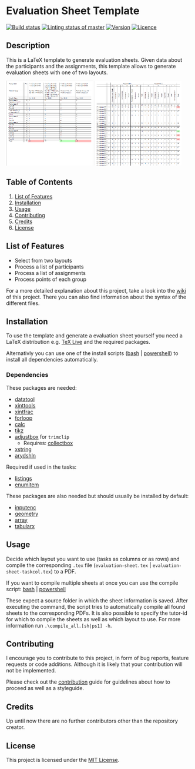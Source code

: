 # Evaluation Sheet Template

[<img alt="Build status" src="https://img.shields.io/github/workflow/status/rwarnking/evaluation-sheet-template/Compile%20Evaluation%20Sheet?label=Build&logo=github&style=for-the-badge" height="23">](https://github.com/rwarnking/evaluation-sheet-template/actions/workflows/compile.yml)
[<img alt="Linting status of master" src="https://img.shields.io/github/workflow/status/rwarnking/evaluation-sheet-template/Lint%20Code%20Base?label=Linter&style=for-the-badge" height="23">](https://github.com/marketplace/actions/super-linter)
[<img alt="Version" src="https://img.shields.io/github/v/release/rwarnking/evaluation-sheet-template?style=for-the-badge" height="23">](https://github.com/rwarnking/evaluation-sheet-template/releases/latest)
[<img alt="Licence" src="https://img.shields.io/github/license/rwarnking/evaluation-sheet-template?style=for-the-badge" height="23">](https://github.com/rwarnking/evaluation-sheet-template/blob/main/LICENSE)

## Description
This is a LaTeX template to generate evaluation sheets.
Given data about the participants and the assignments, this template allows to
generate evaluation sheets with one of two layouts.

<p float="left">
  <img src="docs/images/evaluation-sheet-taskrow.png" alt="evaluation sheet task rows" width="47%" />
  <img src="docs/images/evaluation-sheet-taskcol.png" alt="evaluation sheet task columns" width="47%" />
</p>

## Table of Contents
1. [List of Features](#list-of-features)
1. [Installation](#installation)
2. [Usage](#usage)
3. [Contributing](#contributing)
4. [Credits](#credits)
4. [License](#license)

## List of Features

- Select from two layouts
- Process a list of participants
- Process a list of assignments
- Process points of each group

For a more detailed explanation about this project, take a look into the
[wiki](https://github.com/rwarnking/evaluation-sheet-template/wiki) of this project.
There you can also find information about the syntax of the different files.

## Installation

To use the template and generate a evaluation sheet yourself you need a LaTeX distribution
e.g. [TeX Live](https://www.tug.org/texlive/) and the required packages.


Alternativly you can use one of the install scripts
([bash](https://github.com/rwarnking/evaluation-sheet-template/blob/main/install.sh) |
[powershell](https://github.com/rwarnking/evaluation-sheet-template/blob/main/install.ps1))
to install all dependencies automatically.

### Dependencies

These packages are needed:
- [datatool](https://www.ctan.org/pkg/datatool)
- [xinttools](https://www.ctan.org/pkg/xint)
- [xintfrac](https://www.ctan.org/pkg/xint)
- [forloop](https://www.ctan.org/pkg/forloop)
- [calc](https://www.ctan.org/pkg/calc)
- [tikz](https://www.ctan.org/pkg/pgf)
- [adjustbox](https://www.ctan.org/pkg/adjustbox) for `trimclip`
  - Requires: [collectbox](https://www.ctan.org/pkg/collectbox)
- [xstring](https://ctan.org/pkg/xstring)
- [arydshln](https://ctan.org/pkg/arydshln)

Required if used in the tasks:
- [listings](https://www.ctan.org/pkg/listings)
- [enumitem](https://www.ctan.org/pkg/enumitem)

These packages are also needed but should usually be installed by default:
- [inputenc](https://ctan.org/pkg/insdljs)
- [geometry](https://www.ctan.org/pkg/geometry)
- [array](https://www.ctan.org/pkg/array)
- [tabularx](https://www.ctan.org/pkg/tabularx)

## Usage

Decide which layout you want to use (tasks as columns or as rows) and
compile the corresponding `.tex` file
(`evaluation-sheet.tex` | `evaluation-sheet-taskcol.tex`) to a PDF.

If you want to compile multiple sheets at once you can use the compile script:
[bash](https://github.com/rwarnking/evaluation-sheet-template/blob/main/compile_all.sh) |
[powershell](https://github.com/rwarnking/evaluation-sheet-template/blob/main/compile_all.ps1)

These expect a source folder in which the sheet information is saved.
After executing the command, the script tries to automatically compile all found sheets to
the corresponding PDFs. It is also possible to specify the tutor-id for which to compile
the sheets as well as which layout to use. For more information run `.\compile_all.[sh|ps1] -h`.

## Contributing

I encourage you to contribute to this project, in form of bug reports, feature requests
or code additions. Although it is likely that your contribution will not be implemented.

Please check out the [contribution](docs/CONTRIBUTING.md) guide for guidelines about how to proceed
as well as a styleguide.

## Credits
Up until now there are no further contributors other than the repository creator.

## License
This project is licensed under the [MIT License](LICENSE).
